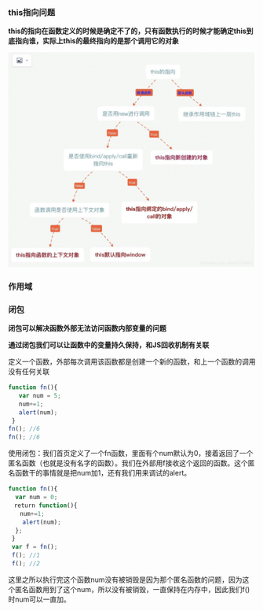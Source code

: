 ### this指向问题

**this的指向在函数定义的时候是确定不了的，只有函数执行的时候才能确定this到底指向谁，实际上this的最终指向的是那个调用它的对象**

<img src="JS常见问题.assets/image-20220308214928539.png" alt="image-20220308214928539" style="zoom:50%;" />

### 作用域



### 闭包

**闭包可以解决函数外部无法访问函数内部变量的问题**

**通过闭包我们可以让函数中的变量持久保持，和JS回收机制有关联**

定义一个函数，外部每次调用该函数都是创建一个新的函数，和上一个函数的调用没有任何关联

```js
function fn(){
   var num = 5;
   num+=1;
   alert(num);
 }　　
fn(); //6
fn(); //6
```

使用闭包：我们首页定义了一个fn函数，里面有个num默认为0，接着返回了一个匿名函数（也就是没有名字的函数）。我们在外部用f接收这个返回的函数。这个匿名函数干的事情就是把num加1，还有我们用来调试的alert。

```js
function fn(){
  var num = 0;
　return function(){
　　num+=1;
    alert(num);　　　
  };　　
 }
 var f = fn();
 f(); //1
 f(); //2
```

这里之所以执行完这个函数num没有被销毁是因为那个匿名函数的问题，因为这个匿名函数用到了这个num，所以没有被销毁，一直保持在内存中，因此我们f()时num可以一直加。